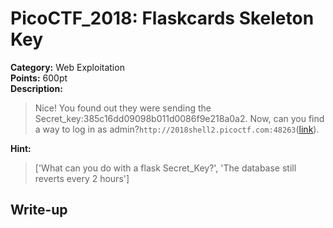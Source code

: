 <!-- This markdown file is writeup template. -->

# PicoCTF_2018:  Flaskcards Skeleton Key

**Category:** Web Exploitation  
**Points:** 600pt  
**Description:**

> Nice! You found out they were sending the Secret_key:385c16dd09098b011d0086f9e218a0a2. Now, can you find a way to log in as admin?`http://2018shell2.picoctf.com:48263`([link](http://2018shell2.picoctf.com:48263)).

**Hint:**

> ['What can you do with a flask Secret_Key?', 'The database still reverts every 2 hours']

## Write-up